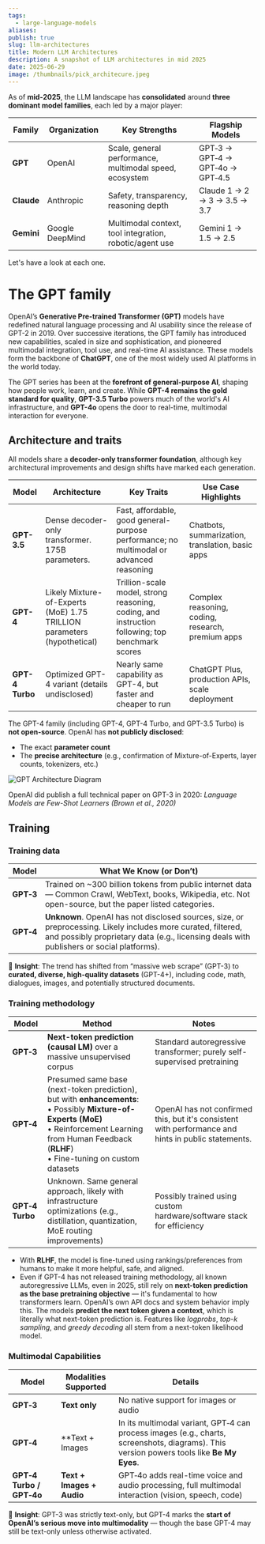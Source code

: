 ```yaml
---
tags:
  - large-language-models
aliases: 
publish: true
slug: llm-architectures
title: Modern LLM Architectures
description: A snapshot of LLM architectures in mid 2025
date: 2025-06-29
image: /thumbnails/pick_architecure.jpeg
---
```

As of **mid‑2025**, the LLM landscape has **consolidated** around **three dominant model families**, each led by a major player:

|Family|Organization|Key Strengths|Flagship Models|
|---|---|---|---|
|**GPT**|OpenAI|Scale, general performance, multimodal speed, ecosystem|GPT‑3 → GPT‑4 → GPT‑4o → GPT‑4.5|
|**Claude**|Anthropic|Safety, transparency, reasoning depth|Claude 1 → 2 → 3 → 3.5 → 3.7|
|**Gemini**|Google DeepMind|Multimodal context, tool integration, robotic/agent use|Gemini 1 → 1.5 → 2.5|
Let's have a look at each one.

# The GPT family

OpenAI’s **Generative Pre-trained Transformer (GPT)** models have redefined natural language processing and AI usability since the release of GPT-2 in 2019. Over successive iterations, the GPT family has introduced new capabilities, scaled in size and sophistication, and pioneered multimodal integration, tool use, and real-time AI assistance. These models form the backbone of **ChatGPT**, one of the most widely used AI platforms in the world today.

The GPT series has been at the **forefront of general-purpose AI**, shaping how people work, learn, and create. While **GPT-4 remains the gold standard for quality**, **GPT-3.5 Turbo** powers much of the world's AI infrastructure, and **GPT-4o** opens the door to real-time, multimodal interaction for everyone.

## Architecture and traits

All models share a **decoder-only transformer foundation**, although key architectural improvements and design shifts have marked each generation.

| Model           | Architecture                                                            | Key Traits                                                                                      | Use Case Highlights                               |
| --------------- | ----------------------------------------------------------------------- | ----------------------------------------------------------------------------------------------- | ------------------------------------------------- |
| **GPT-3.5**     | Dense decoder-only transformer. 175B parameters.                        | Fast, affordable, good general-purpose performance; no multimodal or advanced reasoning         | Chatbots, summarization, translation, basic apps  |
| **GPT-4**       | Likely Mixture-of-Experts (MoE) 1.75 TRILLION parameters (hypothetical) | Trillion-scale model, strong reasoning, coding, and instruction following; top benchmark scores | Complex reasoning, coding, research, premium apps |
| **GPT-4 Turbo** | Optimized GPT-4 variant (details undisclosed)                           | Nearly same capability as GPT-4, but faster and cheaper to run                                  | ChatGPT Plus, production APIs, scale deployment   |

The GPT-4 family (including GPT-4, GPT-4 Turbo, and GPT-3.5 Turbo) is **not open-source**. OpenAI has **not publicly disclosed**:
- The exact **parameter count** 
- The **precise architecture** (e.g., confirmation of Mixture-of-Experts, layer counts, tokenizers, etc.)

![GPT Architecture Diagram](/assets/Pasted%20image%2020250629152728.png)

OpenAI did publish a full technical paper on GPT-3 in 2020: *Language Models are Few-Shot Learners (Brown et al., 2020)*
## Training

### Training data

| Model     | What We Know (or Don’t)                                                                                                                                                                                   |
| --------- | --------------------------------------------------------------------------------------------------------------------------------------------------------------------------------------------------------- |
| **GPT‑3** | Trained on ~300 billion tokens from public internet data — Common Crawl, WebText, books, Wikipedia, etc. Not open-source, but the paper listed categories.                                                |
| **GPT‑4** | **Unknown**. OpenAI has not disclosed sources, size, or preprocessing. Likely includes more curated, filtered, and possibly proprietary data (e.g., licensing deals with publishers or social platforms). |
🧠 **Insight**: The trend has shifted from “massive web scrape” (GPT-3) to **curated, diverse, high-quality datasets** (GPT-4+), including code, math, dialogues, images, and potentially structured documents.

### Training methodology

| Model           | Method                                                                                                                                                                                                                 | Notes                                                                                               |
| --------------- | ---------------------------------------------------------------------------------------------------------------------------------------------------------------------------------------------------------------------- | --------------------------------------------------------------------------------------------------- |
| **GPT‑3**       | **Next-token prediction (causal LM)** over a massive unsupervised corpus                                                                                                                                               | Standard autoregressive transformer; purely self-supervised pretraining                             |
| **GPT‑4**       | Presumed same base (next-token prediction), but with **enhancements**:  <br />• Possibly **Mixture-of-Experts (MoE)**  <br />• Reinforcement Learning from Human Feedback (**RLHF**)  <br />• Fine-tuning on custom datasets | OpenAI has not confirmed this, but it's consistent with performance and hints in public statements. |
| **GPT‑4 Turbo** | Unknown. Same general approach, likely with infrastructure optimizations (e.g., distillation, quantization, MoE routing improvements)                                                                                  | Possibly trained using custom hardware/software stack for efficiency                                |

*  With **RLHF**, the model is fine-tuned using rankings/preferences from humans to make it more helpful, safe, and aligned.
* Even if GPT-4 has not released training methodology, all known autoregressive LLMs, even in 2025, still rely on **next-token prediction as the base pretraining objective** — it's fundamental to how transformers learn. OpenAI’s own API docs and system behavior imply this. The models **predict the next token given a context**, which is literally what next-token prediction is. Features like _logprobs_, _top-k sampling_, and _greedy decoding_ all stem from a next-token likelihood model.
### Multimodal Capabilities

| Model                    | Modalities Supported      | Details                                                                                                                                   |
| ------------------------ | ------------------------- | ----------------------------------------------------------------------------------------------------------------------------------------- |
| **GPT‑3**                | **Text only**             | No native support for images or audio                                                                                                     |
| **GPT‑4**                | **Text + Images           | In its multimodal variant, GPT‑4 can process images (e.g., charts, screenshots, diagrams). This version powers tools like **Be My Eyes**. |
| **GPT‑4 Turbo / GPT‑4o** | **Text + Images + Audio** | GPT‑4o adds real-time voice and audio processing, full multimodal interaction (vision, speech, code)                                      |
🧠 **Insight**: GPT-3 was strictly text-only, but GPT-4 marks the **start of OpenAI’s serious move into multimodality** — though the base GPT-4 may still be text-only unless otherwise activated.